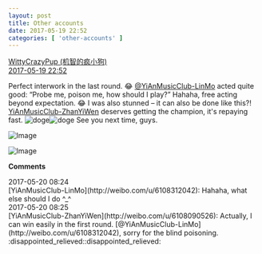 ```yaml
---
layout: post
title: Other accounts
date: 2017-05-19 22:52
categories: [ 'other-accounts' ]
---
```


<div class="weibo-post-name">
  <a href="http://weibo.com/u/5706219726">WittyCrazyPup (机智的疯小狗)</a>
</div>
<div class="weibo-info">
  <a href="http://weibo.com/5706219726/F3SH9zR0I">2017-05-19 22:52</a>
</div>

Perfect interwork in the last round. :joy: [@YiAnMusicClub-LinMo](http://weibo.com/u/6108312042) acted quite good: “Probe me, poison me, how should I play?” Hahaha, free acting beyond expectation. :joy: I was also stunned – it can also be done like this?! [YiAnMusicClub-ZhanYiWen](http://weibo.com/u/6108090526) deserves getting the champion, it's repaying fast. ![doge](http://img.t.sinajs.cn/t4/appstyle/expression/ext/normal/b6/doge_org.gif)![doge](http://img.t.sinajs.cn/t4/appstyle/expression/ext/normal/b6/doge_org.gif) See you next time, guys.

<!-- more -->

![Image](http://wx3.sinaimg.cn/mw690/006eaIq2gy1ffr279qtmrj311c0qogss.jpg)

![Image](http://wx2.sinaimg.cn/mw690/006eaIq2gy1ffr27agcjzj310w0qotek.jpg)

**Comments**

<div class="weibo-info">2017-05-20 08:24</div>
[YiAnMusicClub-LinMo](http://weibo.com/u/6108312042): Hahaha, what else should I do ^_^

<div class="weibo-info">2017-05-20 08:25</div>
[YiAnMusicClub-ZhanYiWen](http://weibo.com/u/6108090526): Actually, I can win easily in the first round. [@YiAnMusicClub-LinMo](http://weibo.com/u/6108312042), sorry for the blind poisoning. :disappointed_relieved::disappointed_relieved:
